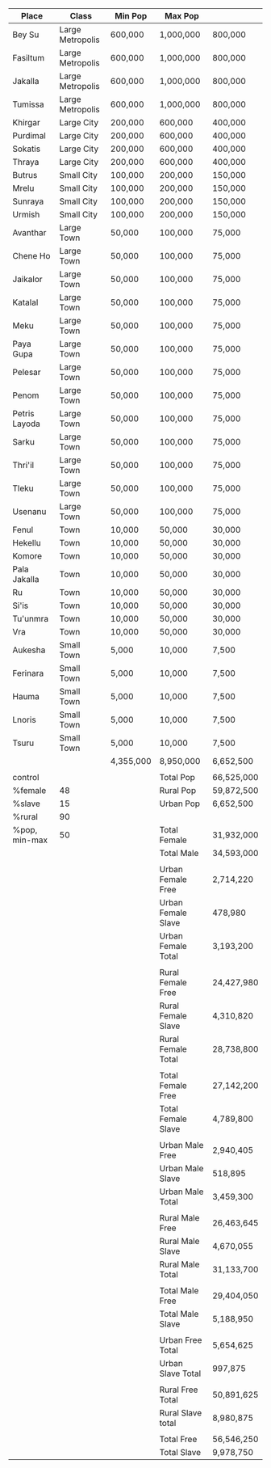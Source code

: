 | **Place**          | **Class**            | **Min Pop**   | **Max Pop**            |            |
|----------------|------------------|-----------|--------------------|------------|
| Bey Su         | Large Metropolis | 600,000   | 1,000,000          | 800,000    |
| Fasiltum       | Large Metropolis | 600,000   | 1,000,000          | 800,000    |
| Jakalla        | Large Metropolis | 600,000   | 1,000,000          | 800,000    |
| Tumissa        | Large Metropolis | 600,000   | 1,000,000          | 800,000    |
| Khirgar        | Large City       | 200,000   | 600,000            | 400,000    |
| Purdimal       | Large City       | 200,000   | 600,000            | 400,000    |
| Sokatis        | Large City       | 200,000   | 600,000            | 400,000    |
| Thraya         | Large City       | 200,000   | 600,000            | 400,000    |
| Butrus         | Small City       | 100,000   | 200,000            | 150,000    |
| Mrelu          | Small City       | 100,000   | 200,000            | 150,000    |
| Sunraya        | Small City       | 100,000   | 200,000            | 150,000    |
| Urmish         | Small City       | 100,000   | 200,000            | 150,000    |
| Avanthar       | Large Town       | 50,000    | 100,000            | 75,000     |
| Chene Ho       | Large Town       | 50,000    | 100,000            | 75,000     |
| Jaikalor       | Large Town       | 50,000    | 100,000            | 75,000     |
| Katalal        | Large Town       | 50,000    | 100,000            | 75,000     |
| Meku           | Large Town       | 50,000    | 100,000            | 75,000     |
| Paya Gupa      | Large Town       | 50,000    | 100,000            | 75,000     |
| Pelesar        | Large Town       | 50,000    | 100,000            | 75,000     |
| Penom          | Large Town       | 50,000    | 100,000            | 75,000     |
| Petris Layoda  | Large Town       | 50,000    | 100,000            | 75,000     |
| Sarku          | Large Town       | 50,000    | 100,000            | 75,000     |
| Thri'il        | Large Town       | 50,000    | 100,000            | 75,000     |
| Tleku          | Large Town       | 50,000    | 100,000            | 75,000     |
| Usenanu        | Large Town       | 50,000    | 100,000            | 75,000     |
| Fenul          | Town             | 10,000    | 50,000             | 30,000     |
| Hekellu        | Town             | 10,000    | 50,000             | 30,000     |
| Komore         | Town             | 10,000    | 50,000             | 30,000     |
| Pala Jakalla   | Town             | 10,000    | 50,000             | 30,000     |
| Ru             | Town             | 10,000    | 50,000             | 30,000     |
| Si'is          | Town             | 10,000    | 50,000             | 30,000     |
| Tu'unmra       | Town             | 10,000    | 50,000             | 30,000     |
| Vra            | Town             | 10,000    | 50,000             | 30,000     |
| Aukesha        | Small Town       | 5,000     | 10,000             | 7,500      |
| Ferinara       | Small Town       | 5,000     | 10,000             | 7,500      |
| Hauma          | Small Town       | 5,000     | 10,000             | 7,500      |
| Lnoris         | Small Town       | 5,000     | 10,000             | 7,500      |
| Tsuru          | Small Town       | 5,000     | 10,000             | 7,500      |
|                |                  | 4,355,000 | 8,950,000          | 6,652,500  |
|                |                  |           |                    |            |
| control        |                  |           | Total Pop          | 66,525,000 |
| %female        | 48               |           | Rural Pop          | 59,872,500 |
| %slave         | 15               |           | Urban Pop          | 6,652,500  |
| %rural         | 90               |           |                    |            |
| %pop,  min-max | 50               |           | Total Female       | 31,932,000 |
|                |                  |           | Total Male         | 34,593,000 |
|                |                  |           |                    |            |
|                |                  |           | Urban Female Free  | 2,714,220  |
|                |                  |           | Urban Female Slave | 478,980    |
|                |                  |           | Urban Female Total | 3,193,200  |
|                |                  |           |                    |            |
|                |                  |           | Rural Female Free  | 24,427,980 |
|                |                  |           | Rural Female Slave | 4,310,820  |
|                |                  |           | Rural Female Total | 28,738,800 |
|                |                  |           |                    |            |
|                |                  |           | Total Female Free  | 27,142,200 |
|                |                  |           | Total Female Slave | 4,789,800  |
|                |                  |           |                    |            |
|                |                  |           | Urban Male Free    | 2,940,405  |
|                |                  |           | Urban Male Slave   | 518,895    |
|                |                  |           | Urban Male Total   | 3,459,300  |
|                |                  |           |                    |            |
|                |                  |           | Rural Male Free    | 26,463,645 |
|                |                  |           | Rural Male Slave   | 4,670,055  |
|                |                  |           | Rural Male Total   | 31,133,700 |
|                |                  |           |                    |            |
|                |                  |           | Total Male Free    | 29,404,050 |
|                |                  |           | Total Male Slave   | 5,188,950  |
|                |                  |           |                    |            |
|                |                  |           | Urban Free Total   | 5,654,625  |
|                |                  |           | Urban Slave Total  | 997,875    |
|                |                  |           |                    |            |
|                |                  |           | Rural Free Total   | 50,891,625 |
|                |                  |           | Rural Slave total  | 8,980,875  |
|                |                  |           |                    |            |
|                |                  |           | Total Free         | 56,546,250 |
|                |                  |           | Total Slave        | 9,978,750  |
